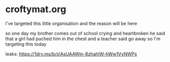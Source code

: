 # croftymat.org

I've targeted this little organisation and the reason will be here

so one day my brother comes out of school crying and heartbroken he said that a girl had puched him in the chest and a teacher said go away 
so I'm targeting this today 

leaks: https://1drv.ms/b/s!AsUAAWjn-8zhahIW-hWw1VyNWPs
